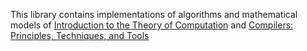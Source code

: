 This library contains implementations of algorithms and mathematical models of [Introduction to the Theory of Computation](https://www.amazon.sg/Introduction-Theory-Computation-Michael-Sipser/dp/113318779X) and [Compilers: Principles, Techniques, and Tools](https://www.amazon.com/Compilers-Principles-Techniques-Tools-2nd/dp/0321486811)
